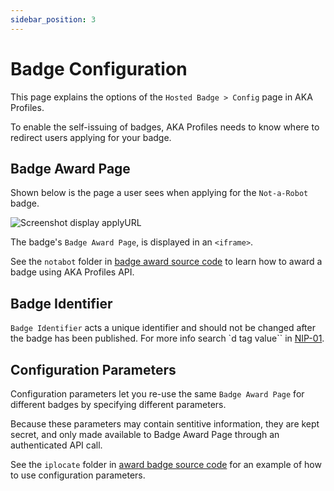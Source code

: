 ```yaml
---
sidebar_position: 3
---
```


# Badge Configuration

This page explains the options of the `Hosted Badge > Config` page in AKA Profiles.

To enable the self-issuing of badges, AKA Profiles needs to know where to redirect users applying for your badge.

## Badge Award Page

Shown below is the page a user sees when applying for the `Not-a-Robot` badge.

![Screenshot display applyURL](/img/apply.png)

The badge's `Badge Award Page`, is displayed in an `<iframe>`.

See the `notabot` folder in [badge award source code](https://github.com/neilck/aka-awardbadge/blob/main/src/app/notabot/award/page.tsx) to learn how to award a badge using AKA Profiles API.

## Badge Identifier

`Badge Identifier` acts a unique identifier and should not be changed after the badge has been published.
For more info search `d tag value`` in [NIP-01](https://github.com/nostr-protocol/nips/blob/master/01.md).

## Configuration Parameters

Configuration parameters let you re-use the same `Badge Award Page` for different badges by specifying different parameters.

Because these parameters may contain sentitive information, they are kept secret, and only made available to Badge Award Page through an authenticated API call.

See the `iplocate` folder in [award badge source code](https://github.com/neilck/aka-awardbadge/blob/main/src/app/iplocate/award/page.tsx) for an example of how to use configuration parameters.
